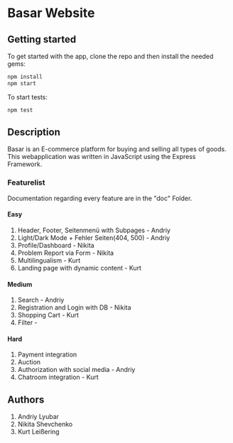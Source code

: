 # Basar Website

## Getting started

To get started with the app, clone the repo and
then install the needed gems:

```bash
npm install
npm start
```

To start tests:

```bash
npm test
```

## Description

Basar is an E-commerce platform for buying and selling all types of goods. This webapplication was written in JavaScript using the Express Framework.

### Featurelist
Documentation regarding every feature are in the "doc" Folder.

#### Easy

1. Header, Footer, Seitenmenü with Subpages - Andriy
2. Light/Dark Mode + Fehler Seiten(404, 500) - Andriy
3. Profile/Dashboard - Nikita
4. Problem Report via Form - Nikita
5. Multilingualism - Kurt
6. Landing page with dynamic content - Kurt

#### Medium

1. Search - Andriy
2. Registration and Login with DB - Nikita
3. Shopping Cart - Kurt
4. Filter - 

#### Hard

1. Payment integration
2. Auction
3. Authorization with social media - Andriy
4. Chatroom integration - Kurt

## Authors

1. Andriy Lyubar
2. Nikita Shevchenko
3. Kurt Leißering
